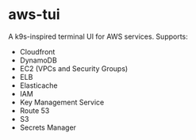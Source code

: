 # aws-tui

A k9s-inspired terminal UI for AWS services. Supports:

* Cloudfront
* DynamoDB
* EC2 (VPCs and Security Groups)
* ELB
* Elasticache
* IAM
* Key Management Service
* Route 53
* S3
* Secrets Manager

